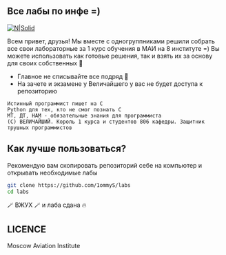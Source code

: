 ## Все лабы по инфе =)

[![N|Solid](https://www.aviationunion.ru/upload/iblock/cf5/68c8ih35w7algm06yswtu0aecfjvi4cl/b200a81bfbb3bd9e745b059cba5b8c20.jpg)](https://nodesource.com/products/nsolid)



Всем привет, друзья! Мы вместе с одногруппниками решили собрать все свои лабораторные за 1 курс обучения в МАИ на 8 институте =) Вы можете использовать как готовые решения, так и взять их за основу для своих собственных 🥰
- Главное не списывайте все подряд 🥺 
- На зачете и экзамене у Величайшего у вас не будет доступа к репозиторию



```
Истинный программист пишет на C
Python для тех, кто не смог познать C
МТ, ДТ, НАМ - обязательные знания для программиста
(C) ВЕЛИЧАЙШИЙ. Король 1 курса и студентов 806 кафедры. Защитник трушных программистов
```
## Как лучше пользоваться?


Рекомендую вам скопировать репозиторий себе на компьютер и открывать необходимые лабы

```sh
git clone https://github.com/1ommyS/labs
cd labs
```

🪄 ВЖУХ 🪄 и лаба сдана 🔥

## LICENCE

Moscow Aviation Institute